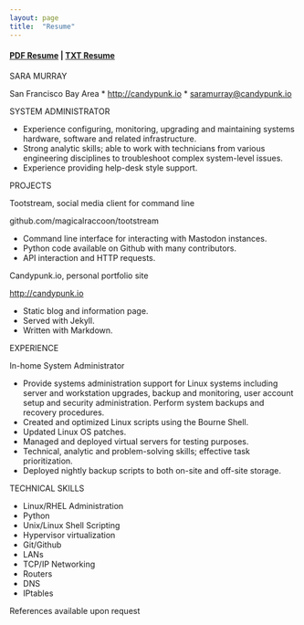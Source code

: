 ```yaml
---
layout: page
title:  "Resume"
---
```

#### [PDF Resume](../resume.pdf) | [TXT Resume](../resume.txt) ####


SARA MURRAY

San Francisco Bay Area * http://candypunk.io * saramurray@candypunk.io

SYSTEM ADMINISTRATOR
 * Experience configuring, monitoring, upgrading and maintaining systems hardware, software and related infrastructure.
 * Strong analytic skills; able to work with technicians from various engineering disciplines to troubleshoot complex system-level issues.
 * Experience providing help-desk style support.

PROJECTS

Tootstream, social media client for command line

github.com/magicalraccoon/tootstream
 * Command line interface for interacting with Mastodon instances.
 * Python code available on Github with many contributors.
 * API interaction and HTTP requests.

Candypunk.io, personal portfolio site

http://candypunk.io
 * Static blog and information page.
 * Served with Jekyll.
 * Written with Markdown.

EXPERIENCE

In-home System Administrator
 * Provide systems administration support for Linux systems including server and workstation upgrades, backup and monitoring, user account setup and security administration. Perform system backups and recovery procedures.
 * Created and optimized Linux scripts using the Bourne Shell.
 * Updated Linux OS patches.
 * Managed and deployed virtual servers for testing purposes.
 * Technical, analytic and problem-solving skills; effective task prioritization.
 * Deployed nightly backup scripts to both on-site and off-site storage.

TECHNICAL SKILLS
 * Linux/RHEL Administration
 * Python
 * Unix/Linux Shell Scripting
 * Hypervisor virtualization
 * Git/Github
 * LANs
 * TCP/IP Networking
 * Routers
 * DNS
 * IPtables

References available upon request
